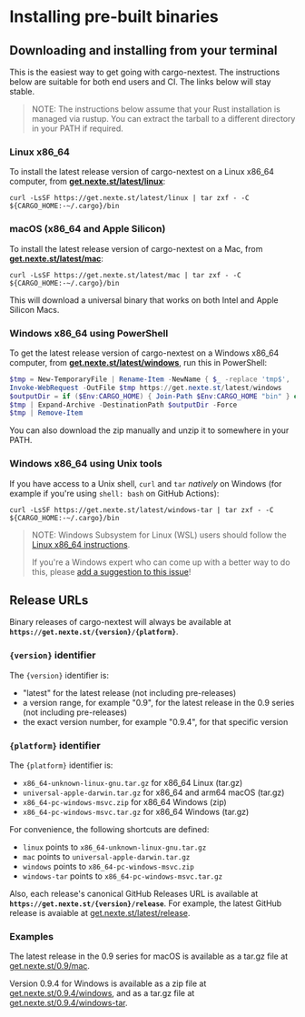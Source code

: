 # Installing pre-built binaries

## Downloading and installing from your terminal

This is the easiest way to get going with cargo-nextest. The instructions below are suitable for
both end users and CI. The links below will stay stable.

> NOTE: The instructions below assume that your Rust installation is managed via rustup. You can extract the tarball to a different directory in your PATH if required.

### Linux x86_64

To install the latest release version of cargo-nextest on a Linux x86_64 computer, from [**get.nexte.st/latest/linux**](https://get.nexte.st/latest/linux):

```
curl -LsSF https://get.nexte.st/latest/linux | tar zxf - -C ${CARGO_HOME:-~/.cargo}/bin
```

### macOS (x86_64 and Apple Silicon)

To install the latest release version of cargo-nextest on a Mac, from [**get.nexte.st/latest/mac**](https://get.nexte.st/latest/mac):

```
curl -LsSF https://get.nexte.st/latest/mac | tar zxf - -C ${CARGO_HOME:-~/.cargo}/bin
```

This will download a universal binary that works on both Intel and Apple Silicon Macs.

### Windows x86_64 using PowerShell

To get the latest release version of cargo-nextest on a Windows x86_64 computer, from [**get.nexte.st/latest/windows**](https://get.nexte.st/latest/windows), run this in PowerShell:

```powershell
$tmp = New-TemporaryFile | Rename-Item -NewName { $_ -replace 'tmp$', 'zip' } -PassThru
Invoke-WebRequest -OutFile $tmp https://get.nexte.st/latest/windows
$outputDir = if ($Env:CARGO_HOME) { Join-Path $Env:CARGO_HOME "bin" } else { "~/.cargo/bin" }
$tmp | Expand-Archive -DestinationPath $outputDir -Force
$tmp | Remove-Item
```

You can also download the zip manually and unzip it to somewhere in your PATH.

### Windows x86_64 using Unix tools

If you have access to a Unix shell, `curl` and `tar` *natively* on Windows (for example if you're using `shell: bash` on GitHub Actions):

```
curl -LsSF https://get.nexte.st/latest/windows-tar | tar zxf - -C ${CARGO_HOME:-~/.cargo}/bin
```

> NOTE: Windows Subsystem for Linux (WSL) users should follow the [Linux x86_64 instructions](#linux-x86_64).
>
> If you're a Windows expert who can come up with a better way to do this, please [add a suggestion to this issue](https://github.com/nextest-rs/nextest/issues/new)!

## Release URLs

Binary releases of cargo-nextest will always be available at **`https://get.nexte.st/{version}/{platform}`**.

### `{version}` identifier

The `{version}` identifier is:
* "latest" for the latest release (not including pre-releases)
* a version range, for example "0.9", for the latest release in the 0.9 series (not including pre-releases)
* the exact version number, for example "0.9.4", for that specific version

### `{platform}` identifier

The `{platform}` identifier is:
* `x86_64-unknown-linux-gnu.tar.gz` for x86_64 Linux (tar.gz)
* `universal-apple-darwin.tar.gz` for x86_64 and arm64 macOS (tar.gz)
* `x86_64-pc-windows-msvc.zip` for x86_64 Windows (zip)
* `x86_64-pc-windows-msvc.tar.gz` for x86_64 Windows (tar.gz)

For convenience, the following shortcuts are defined:

* `linux` points to `x86_64-unknown-linux-gnu.tar.gz`
* `mac` points to `universal-apple-darwin.tar.gz`
* `windows` points to `x86_64-pc-windows-msvc.zip`
* `windows-tar` points to `x86_64-pc-windows-msvc.tar.gz`

Also, each release's canonical GitHub Releases URL is available at **`https://get.nexte.st/{version}/release`**. For example, the latest GitHub release is avaiable at [get.nexte.st/latest/release](https://get.nexte.st/latest/release).

### Examples

The latest release in the 0.9 series for macOS is available as a tar.gz file at [get.nexte.st/0.9/mac](https://get.nexte.st/0.9/mac).

Version 0.9.4 for Windows is available as a zip file at [get.nexte.st/0.9.4/windows](https://get.nexte.st/0.9.4/windows), and as a tar.gz file at [get.nexte.st/0.9.4/windows-tar](https://get.nexte.st/0.9.4/windows-tar).
